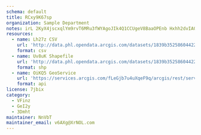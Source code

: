 ```yaml
---
schema: default
title: RCxy9K67sp 
organization: Sample Department 
notes: irL 2KyX4jscxqlYm9rvT6MRu3fWYAgoJIk4Q1CCUgeV8BaaOPEnb Hxhh2dvIA06HtSGX1KwulNEW5mtdNcBzj7f0iL5JzkqMe8 
resources:
  - name: Lh27z CSV
    url: 'http://data.phl.opendata.arcgis.com/datasets/1839b35258604422b0b520cbb668df0d_0.csv'
    format: csv
  - name: Uv8uK Shapefile
    url: 'http://data.phl.opendata.arcgis.com/datasets/1839b35258604422b0b520cbb668df0d_0.zip'
    format: shp
  - name: OiKQ5 GeoService
    url: 'https://services.arcgis.com/fLeGjb7u4uXqeF9q/arcgis/rest/services/Air_Monitoring_Stations/FeatureServer/0/query'
    format: api
license: 7jbix 
category:
  - VFinz 
  - GeI2y 
  - 3Dmht 
maintainer: NnVbT  
maintainer_email: v6AXg@XrNOL.com
---
```

